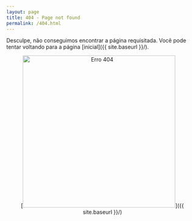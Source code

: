 ```yaml
---
layout: page
title: 404 - Page not found
permalink: /404.html
---
```


Desculpe, não conseguimos encontrar a página requisitada. Você pode tentar voltando para a página [inicial]({{ site.baseurl }}/).

<center>[<img src="{{ site.baseurl }}/images/erro404.png" alt="Erro 404" style="width: 400px;"/>]({{ site.baseurl }}/)</center>

